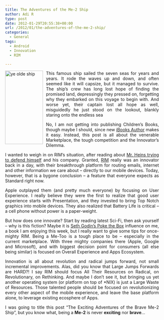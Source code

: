 ```yaml
---
title: The Adventures of the Me-2 Ship
author: Adi R
type: post
date: 2012-01-29T20:55:38+00:00
url: /2012/01/the-adventures-of-the-me-2-ship/
categories:
  - General
tags:
  - Android
  - Innovation
  - RIM

---
```

<p align="justify">
  <a class="thickbox" href="https://i0.wp.com/www.adir1.com/uploads/2012/01/ye-olde-ship.gif"><img style="background-image: none; border-right-width: 0px; margin: 0px 10px 0px 0px; padding-left: 0px; padding-right: 0px; display: inline; float: left; border-top-width: 0px; border-bottom-width: 0px; border-left-width: 0px; padding-top: 0px" title="ye olde ship" border="0" alt="ye olde ship" align="left" src="https://i0.wp.com/www.adir1.com/uploads/2012/01/ye-olde-ship_thumb.gif?resize=124%2C240" width="124" height="240" data-recalc-dims="1" /></a>This famous ship sailed the seven seas for years and years. It rode the waves up and down, and often seemed like it will capsize, but it managed to survive. The ship’s crew has long lost hope of finding the promised land, depressingly they pressed on, forgetting why they embarked on this voyage to begin with. And worse yet, their captain lost all hope as well, misguidedly he just stood on the lookout, blankly staring onto the endless sea
</p>

<p align="justify">
  No, I am not getting into publishing Children&#8217;s Books, though maybe I should, since new <a href="http://www.apple.com/ibooks-author/" target="_blank">iBooks Author</a> makes it easy. Instead, this post is all about the venerable Marketplace, the tough competition and the Innovator’s Dilemma.
</p>

<p align="justify">
  I wanted to weigh in on RIM’s situation, after reading about <a href="http://news.cnet.com/8301-1035_3-57367314-94/new-rim-ceo-no-really-theres-a-lot-of-change-here/" target="_blank">Mr. Heins trying to defend himself</a> and his company. Granted, <a href="http://www.rim.com/" target="_blank">RIM</a> really was an innovator back in a day, with their breakthrough platform for routing emails, internet and other information we care about – directly to our mobile devices. Today, however, that is a bygone conclusion – a feature that everyone expects as Standard right now.
</p>

<p align="justify">
  Apple outplayed them (and pretty much everyone) by focusing on User Experience. I really believe they were the first to realize that good user experience starts with Presentation, and they invested to bring Top Notch graphics into mobile devices. They also realized that Battery Life is critical – a cell phone without power is a paper-weight.
</p>

<p align="justify">
  But how does one innovate? Start by reading latest Sci-Fi, then ask yourself – why is this fiction? Maybe it is <a href="http://www.amazon.com/dp/product/1455810975/?tag=craftonia-20" target="_blank">Seth Godin’s Poke the Box</a> influence on me, a book I am enjoying this week, but I really want to give some tips for once-mighty RIM. Being a Me-Too is a tough place to be – especially in the current marketplace. With three mighty companies there (Apple, Google and Microsoft), and with biggest decision point for consumers (all else being similar) is focused on Overall Experience and Apps Ecosystem.
</p>

<p align="justify">
  Innovation is all about revolution and radical jumps forward, not small incremental improvements. Alas, did you know that Large Jumps Forwards are HARD?! I say RIM should focus All Their Resources on Radical, on Revolutionary, on Rethinking. And maybe I don’t see it, but bringing us yet another operating system (or platform on top of *NIX) is just a Large Waste of Resources. Those talented people should be focused on revolutionizing every other aspect of the mobile experience, and leave the base platform alone, to leverage existing ecosphere of Apps.
</p>

<p align="justify">
  I was going to title this post “The Exciting Adventures of the Brave Me-2 Ship”, but you know what, being a <strong>Me-2</strong> is never <strong>exciting</strong> nor <strong>brave</strong>…
</p>